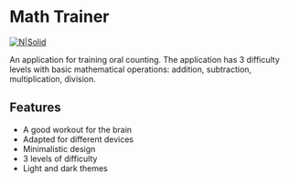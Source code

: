 # Math Trainer

[![N|Solid](https://i.ibb.co/PxTMPJ9/btn.png)](https://cheatsnake.github.io/apps/mathTrainer)

An application for training oral counting. The application has 3 difficulty levels with basic mathematical operations: addition, subtraction, multiplication, division.

## Features

- A good workout for the brain
- Adapted for different devices
- Minimalistic design
- 3 levels of difficulty
- Light and dark themes
